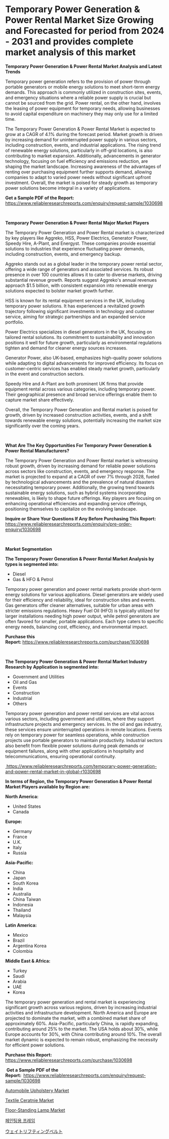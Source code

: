<p><h1>Temporary Power Generation & Power Rental Market Size Growing and Forecasted for period from 2024 - 2031 and provides complete market analysis of this market</h1></p><p><strong>Temporary Power Generation & Power Rental Market Analysis and Latest Trends</strong></p>
<p><p>Temporary power generation refers to the provision of power through portable generators or mobile energy solutions to meet short-term energy demands. This approach is commonly utilized in construction sites, events, and emergency situations where a reliable power supply is crucial but cannot be sourced from the grid. Power rental, on the other hand, involves the leasing of power equipment for temporary needs, allowing businesses to avoid capital expenditure on machinery they may only use for a limited time.</p><p>The Temporary Power Generation & Power Rental Market is expected to grow at a CAGR of 4.1% during the forecast period. Market growth is driven by increasing demand for uninterrupted power supply in various sectors, including construction, events, and industrial applications. The rising trend of renewable energy solutions, particularly in off-grid locations, is also contributing to market expansion. Additionally, advancements in generator technology, focusing on fuel efficiency and emissions reduction, are shaping the market landscape. Increasing awareness of the advantages of renting over purchasing equipment further supports demand, allowing companies to adapt to varied power needs without significant upfront investment. Overall, the market is poised for steady growth as temporary power solutions become integral in a variety of applications.</p></p>
<p><strong>Get a Sample PDF of the Report:&nbsp;</strong> <a href="https://www.reliableresearchreports.com/enquiry/request-sample/1030698">https://www.reliableresearchreports.com/enquiry/request-sample/1030698</a></p>
<p>&nbsp;</p>
<p><strong>Temporary Power Generation & Power Rental Major Market Players</strong></p>
<p><p>The Temporary Power Generation and Power Rental market is characterized by key players like Aggreko, HSS, Power Electrics, Generator Power, Speedy Hire, A-Plant, and Energyst. These companies provide essential solutions to industries that experience fluctuating power demands, including construction, events, and emergency backup.</p><p>Aggreko stands out as a global leader in the temporary power rental sector, offering a wide range of generators and associated services. Its robust presence in over 100 countries allows it to cater to diverse markets, driving substantial revenue growth. Reports suggest Aggreko's annual revenues approach $1.5 billion, with consistent expansion into renewable energy solutions expected to bolster market growth further.</p><p>HSS is known for its rental equipment services in the UK, including temporary power solutions. It has experienced a revitalized growth trajectory following significant investments in technology and customer service, aiming for strategic partnerships and an expanded service portfolio.</p><p>Power Electrics specializes in diesel generators in the UK, focusing on tailored rental solutions. Its commitment to sustainability and innovation positions it well for future growth, particularly as environmental regulations tighten and demand for cleaner energy sources increases.</p><p>Generator Power, also UK-based, emphasizes high-quality power solutions while adapting to digital advancements for improved efficiency. Its focus on customer-centric services has enabled steady market growth, particularly in the event and construction sectors.</p><p>Speedy Hire and A-Plant are both prominent UK firms that provide equipment rental across various categories, including temporary power. Their geographical presence and broad service offerings enable them to capture market share effectively.</p><p>Overall, the Temporary Power Generation and Rental market is poised for growth, driven by increased construction activities, events, and a shift towards renewable energy solutions, potentially increasing the market size significantly over the coming years.</p></p>
<p>&nbsp;</p>
<p><strong>What Are The Key Opportunities For Temporary Power Generation & Power Rental Manufacturers?</strong></p>
<p><p>The Temporary Power Generation and Power Rental market is witnessing robust growth, driven by increasing demand for reliable power solutions across sectors like construction, events, and emergency response. The market is projected to expand at a CAGR of over 7% through 2028, fueled by technological advancements and the prevalence of natural disasters necessitating temporary power. Additionally, the growing trend towards sustainable energy solutions, such as hybrid systems incorporating renewables, is likely to shape future offerings. Key players are focusing on enhancing operational efficiencies and expanding service offerings, positioning themselves to capitalize on the evolving landscape.</p></p>
<p><strong>Inquire or Share Your Questions If Any Before Purchasing This Report:</strong> <a href="https://www.reliableresearchreports.com/enquiry/pre-order-enquiry/1030698">https://www.reliableresearchreports.com/enquiry/pre-order-enquiry/1030698</a></p>
<p>&nbsp;</p>
<p><strong>Market Segmentation</strong></p>
<p><strong>The Temporary Power Generation & Power Rental Market Analysis by types is segmented into:</strong></p>
<p><ul><li>Diesel</li><li>Gas & HFO & Petrol</li></ul></p>
<p><p>Temporary power generation and power rental markets provide short-term energy solutions for various applications. Diesel generators are widely used for their efficiency and reliability, ideal for construction sites and events. Gas generators offer cleaner alternatives, suitable for urban areas with stricter emissions regulations. Heavy Fuel Oil (HFO) is typically utilized for larger installations needing high power output, while petrol generators are often favored for smaller, portable applications. Each type caters to specific energy needs, balancing cost, efficiency, and environmental impact.</p></p>
<p><strong>Purchase this Report:&nbsp;</strong><a href="https://www.reliableresearchreports.com/purchase/1030698">https://www.reliableresearchreports.com/purchase/1030698</a></p>
<p>&nbsp;</p>
<p><strong>The Temporary Power Generation & Power Rental Market Industry Research by Application is segmented into:</strong></p>
<p><ul><li>Government and Utilities</li><li>Oil and Gas</li><li>Events</li><li>Construction</li><li>Industrial</li><li>Others</li></ul></p>
<p><p>Temporary power generation and power rental services are vital across various sectors, including government and utilities, where they support infrastructure projects and emergency services. In the oil and gas industry, these services ensure uninterrupted operations in remote locations. Events rely on temporary power for seamless operations, while construction projects use portable generators to maintain productivity. Industrial sectors also benefit from flexible power solutions during peak demands or equipment failures, along with other applications in hospitality and telecommunications, ensuring operational continuity.</p></p>
<p><a href="https://www.reliableresearchreports.com/temporary-power-generation-and-power-rental-market-in-global-r1030698">&nbsp;https://www.reliableresearchreports.com/temporary-power-generation-and-power-rental-market-in-global-r1030698</a></p>
<p><strong>In terms of Region, the Temporary Power Generation & Power Rental Market Players available by Region are:</strong></p>
<p>
    <p> <strong> North America: </strong>
        <ul>
            <li>United States</li>
            <li>Canada</li>
        </ul>
        </p> 
    <p> <strong> Europe: </strong>
        <ul>
            <li>Germany</li>
            <li>France</li>
            <li>U.K.</li>
            <li>Italy</li>
            <li>Russia</li>
        </ul>
        </p> 
    <p> <strong> Asia-Pacific: </strong>
        <ul>
            <li>China</li>
            <li>Japan</li>
            <li>South Korea</li>
            <li>India</li>
            <li>Australia</li>
            <li>China Taiwan</li>
            <li>Indonesia</li>
            <li>Thailand</li>
            <li>Malaysia</li>
        </ul>
        </p> 
    <p> <strong> Latin America: </strong>
        <ul>
            <li>Mexico</li>
            <li>Brazil</li>
            <li>Argentina Korea</li>
            <li>Colombia</li>
        </ul>
        </p> 
    <p> <strong> Middle East & Africa: </strong>
        <ul>
            <li>Turkey</li>
            <li>Saudi</li>
            <li>Arabia</li>
            <li>UAE</li>
            <li>Korea</li>
        </ul>
    </p>
    </p>
<p><p>The temporary power generation and rental market is experiencing significant growth across various regions, driven by increasing industrial activities and infrastructure development. North America and Europe are projected to dominate the market, with a combined market share of approximately 60%. Asia-Pacific, particularly China, is rapidly expanding, contributing around 25% to the market. The USA holds about 30%, while Europe accounts for 30%, with China contributing around 10%. The overall market dynamic is expected to remain robust, emphasizing the necessity for efficient power solutions.</p></p>
<p><strong>Purchase this Report: </strong><a href="https://www.reliableresearchreports.com/purchase/1030698">https://www.reliableresearchreports.com/purchase/1030698</a></p>
<p>&nbsp;<strong>Get a Sample PDF of the Report:&nbsp;&nbsp;</strong><a href="https://www.reliableresearchreports.com/enquiry/request-sample/1030698">https://www.reliableresearchreports.com/enquiry/request-sample/1030698</a></p>
<p><strong></strong></p>
<p><p><a href="https://medium.com/@julia.vaughan5768/automobile-upholstery-market-size-growth-and-industry-analysis-by-market-segmentation-and-77acb4f3f2e0">Automobile Upholstery Market</a></p><p><a href="https://issuu.com/reportprime-2/docs/textile-ceratnie-market-size-2030.p_696702525eef02">Textile Ceratnie Market</a></p><p><a href="https://issuu.com/reportprime-2/docs/floor-standing-lamp-market-size-203_d57de0b8aed224">Floor-Standing Lamp Market</a></p><p><a href="https://medium.com/@juliusgy6neace/%EA%B7%B8%EB%A6%BC-%ED%94%84%EB%A0%88%EC%9E%84-%EC%8B%9C%EC%9E%A5-%EC%A0%90%EC%9C%A0%EC%9C%A8-%EA%B7%9C%EB%AA%A8-%ED%8A%B8%EB%A0%8C%EB%93%9C-%EC%82%B0%EC%97%85-%EB%B6%84%EC%84%9D-%EB%B3%B4%EA%B3%A0%EC%84%9C-%EC%9C%A0%ED%98%95%EB%B3%84-%EC%B5%9C%EC%A2%85-%EC%9A%A9%EB%8F%84%EB%B3%84-%EC%83%81%EC%97%85-%EC%86%8C%EB%B9%84%EC%9E%90-%EC%82%B0%EC%97%85-%EA%B8%B0%ED%83%80-%EC%A7%80%EC%97%AD%EB%B3%84-%EC%84%B8%EB%B6%84%ED%99%94-%EC%98%88%EC%B8%A1-2024-2031-3ebb19304baf">페인팅용 프레임</a></p><p><a href="https://medium.com/@shuvohaque77/%E6%9C%AA%E6%9D%A5%E3%81%AE%E3%82%B0%E3%83%AD%E3%83%BC%E3%83%90%E3%83%AB%E3%82%A6%E3%82%A8%E3%82%A4%E3%83%88%E3%83%AA%E3%83%95%E3%83%86%E3%82%A3%E3%83%B3%E3%82%B0%E3%83%99%E3%83%AB%E3%83%88%E5%B8%82%E5%A0%B4%E3%81%AE%E3%83%88%E3%83%AC%E3%83%B3%E3%83%89-2024%E5%B9%B4%E3%81%8B%E3%82%892031%E5%B9%B4%E3%81%BE%E3%81%A7%E3%81%AE%E5%B8%82%E5%A0%B4%E6%B4%9E%E5%AF%9F%E3%81%A8%E5%88%86%E6%9E%90-179%E3%83%9A%E3%83%BC%E3%82%B8-ec6e6888e5a3">ウェイトリフティングベルト</a></p></p>